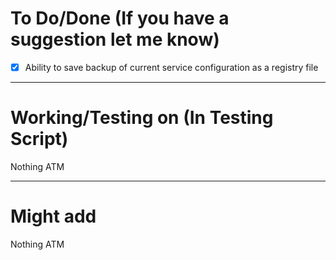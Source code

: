 # To Do/Done (If you have a suggestion let me know)
- [X] Ability to save backup of current service configuration as a registry file

-------------------------------------------------------------------------------------------------------------
# Working/Testing on (In Testing Script)
Nothing ATM

-------------------------------------------------------------------------------------------------------------
# Might add
Nothing ATM
